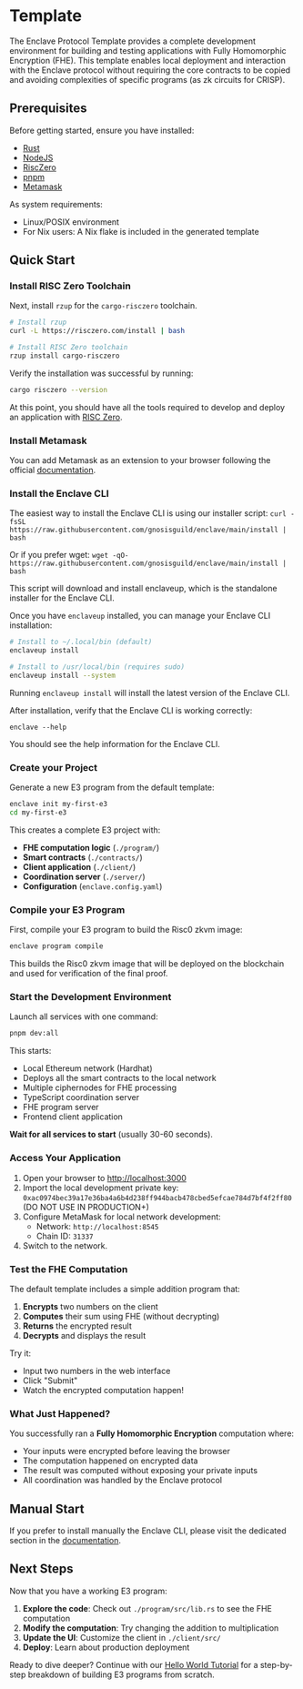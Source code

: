 # Template

The Enclave Protocol Template provides a complete development environment for building and testing applications with Fully Homomorphic Encryption (FHE). This template enables local deployment and interaction with the Enclave protocol without requiring the core contracts to be copied and avoiding complexities of specific programs (as zk circuits for CRISP).

## Prerequisites

Before getting started, ensure you have installed:

- [Rust](https://rust-lang.org/tools/install/)
- [NodeJS](https://nodejs.org/en/download)
- [RiscZero](https://dev.risczero.com/api/zkvm/install)
- [pnpm](https://pnpm.io)
- [Metamask](https://metamask.io)

As system requirements:

- Linux/POSIX environment
- For Nix users: A Nix flake is included in the generated template

## Quick Start

### Install RISC Zero Toolchain

Next, install `rzup` for the `cargo-risczero` toolchain.

```sh
# Install rzup
curl -L https://risczero.com/install | bash

# Install RISC Zero toolchain
rzup install cargo-risczero
```

Verify the installation was successful by running:

```sh
cargo risczero --version
```

At this point, you should have all the tools required to develop and deploy an application with
[RISC Zero](https://www.risczero.com).

### Install Metamask

You can add Metamask as an extension to your browser following the official
[documentation](https://metamask.io).
### Install the Enclave CLI

The easiest way to install the Enclave CLI is using our installer script:
`curl -fsSL https://raw.githubusercontent.com/gnosisguild/enclave/main/install | bash`

Or if you prefer wget:
`wget -qO- https://raw.githubusercontent.com/gnosisguild/enclave/main/install | bash`

This script will download and install enclaveup, which is the standalone installer for the Enclave CLI.

Once you have `enclaveup` installed, you can manage your Enclave CLI installation:

```bash
# Install to ~/.local/bin (default)
enclaveup install

# Install to /usr/local/bin (requires sudo)
enclaveup install --system
```

Running `enclaveup install` will install the latest version of the Enclave CLI.

After installation, verify that the Enclave CLI is working correctly:

`enclave --help`

You should see the help information for the Enclave CLI.

### Create your Project

Generate a new E3 program from the default template:

```bash
enclave init my-first-e3
cd my-first-e3
```

This creates a complete E3 project with:

- **FHE computation logic** (`./program/`)
- **Smart contracts** (`./contracts/`)
- **Client application** (`./client/`)
- **Coordination server** (`./server/`)
- **Configuration** (`enclave.config.yaml`)

### Compile your E3 Program

First, compile your E3 program to build the Risc0 zkvm image:

```bash
enclave program compile
```

This builds the Risc0 zkvm image that will be deployed on the blockchain and used for verification of the final proof.

### Start the Development Environment

Launch all services with one command:

```bash
pnpm dev:all
```

This starts:

- Local Ethereum network (Hardhat)
- Deploys all the smart contracts to the local network
- Multiple ciphernodes for FHE processing
- TypeScript coordination server
- FHE program server
- Frontend client application

**Wait for all services to start** (usually 30-60 seconds).

### Access Your Application

1. Open your browser to [http://localhost:3000](http://localhost:3000)
2. Import the local development private key: `0xac0974bec39a17e36ba4a6b4d238ff944bacb478cbed5efcae784d7bf4f2ff80` (DO NOT USE IN PRODUCTION+)
3. Configure MetaMask for local network development:
   - Network: `http://localhost:8545`
   - Chain ID: `31337`
4. Switch to the network.

### Test the FHE Computation

The default template includes a simple addition program that:

1. **Encrypts** two numbers on the client
2. **Computes** their sum using FHE (without decrypting)
3. **Returns** the encrypted result
4. **Decrypts** and displays the result

Try it:

- Input two numbers in the web interface
- Click "Submit"
- Watch the encrypted computation happen!

### What Just Happened?

You successfully ran a **Fully Homomorphic Encryption** computation where:

- Your inputs were encrypted before leaving the browser
- The computation happened on encrypted data
- The result was computed without exposing your private inputs
- All coordination was handled by the Enclave protocol

## Manual Start

If you prefer to install manually the Enclave CLI, please visit the dedicated section in the [documentation](https://docs.enclave.gg/installation#manual-installation).

## Next Steps

Now that you have a working E3 program:

1. **Explore the code**: Check out `./program/src/lib.rs` to see the FHE computation
2. **Modify the computation**: Try changing the addition to multiplication
3. **Update the UI**: Customize the client in `./client/src/`
4. **Deploy**: Learn about production deployment

Ready to dive deeper? Continue with our [Hello World Tutorial](https://docs.enclave.gg/hello-world-tutorial) for a step-by-step breakdown of building E3 programs from scratch.

